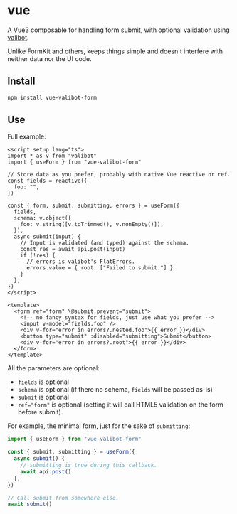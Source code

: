 # vue

A Vue3 composable for handling form submit, with optional validation using [valibot](https://valibot.dev/).

Unlike FormKit and others, keeps things simple and doesn't interfere with neither data nor the UI code.

## Install

```sh
npm install vue-valibot-form
```

## Use

Full example:

```vue
<script setup lang="ts">
import * as v from "valibot"
import { useForm } from "vue-valibot-form"

// Store data as you prefer, probably with native Vue reactive or ref.
const fields = reactive({
  foo: "",
})

const { form, submit, submitting, errors } = useForm({
  fields,
  schema: v.object({
    foo: v.string([v.toTrimmed(), v.nonEmpty()]),
  }),
  async submit(input) {
    // Input is validated (and typed) against the schema.
    const res = await api.post(input)
    if (!res) {
      // errors is valibot's FlatErrors.
      errors.value = { root: ["Failed to submit."] }
    }
  },
})
</script>

<template>
  <form ref="form" \@submit.prevent="submit">
    <!-- no fancy syntax for fields, just use what you prefer -->
    <input v-model="fields.foo" />
    <div v-for="error in errors?.nested.foo">{{ error }}</div>
    <button type="submit" :disabled="submitting">Submit</button>
    <div v-for="error in errors?.root">{{ error }}</div>
  </form>
</template>
```

All the parameters are optional:

- `fields` is optional
- `schema` is optional (if there no schema, `fields` will be passed as-is)
- `submit` is optional
- `ref="form"` is optional (setting it will call HTML5 validation on the form before submit).

For example, the minimal form, just for the sake of `submitting`:

```ts
import { useForm } from "vue-valibot-form"

const { submit, submitting } = useForm({
  async submit() {
    // submitting is true during this callback.
    await api.post()
  },
})

// Call submit from somewhere else.
await submit()
```
